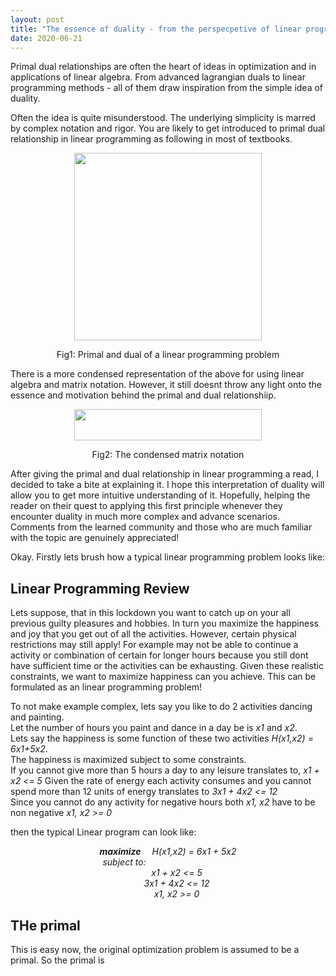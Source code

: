 ```yaml
---
layout: post
title: "The essence of duality - from the perspecpetive of linear programming"
date: 2020-06-21
---
```


Primal dual relationships are often the heart of ideas in optimization and in applications of linear algebra. From advanced lagrangian duals to linear programming methods - all of them draw inspiration from the simple idea of duality.

Often the idea is quite misunderstood. The underlying simplicity is marred by complex notation and rigor. You are likely to get introduced to primal dual relationship in linear programming as following in most of textbooks.
<p align="center">
<img src="https://anurag14.github.io/blog_resources/2020-06-21/primal-and-dual-problem-16-638.jpg" width="300" height="300" />
</p>
<p align ="center">
Fig1: Primal and dual of a linear programming problem
</p>


There is a more condensed representation of the above for using linear algebra and matrix notation. However, it still doesnt throw any light onto the essence and motivation behind the primal and dual relationshiip.
<p align="center">
<img src="https://anurag14.github.io/blog_resources/2020-06-21/matrix-primal-dual.png" width="300" height="50" /> 
</p>
<p align ="center">
Fig2: The condensed matrix notation
</p>

After giving the primal and dual relationship in linear programming a read, I decided to take a bite at explaining it. I hope this interpretation of duality will allow you to get more intuitive understanding of it. Hopefully, helping the reader on their quest to applying this first principle whenever they encounter duality in much more complex and advance scenarios. Comments from the learned community and those who are much familiar with the topic are genuinely appreciated!

Okay. Firstly lets brush how a typical linear programming problem looks like:

## Linear Programming Review 

Lets suppose, that in this lockdown you want to catch up on your all previous guilty pleasures and hobbies. In turn you maximize the happiness and joy that you get out of all the activities. However, certain physical restrictions may still apply! For example may not be able to continue a activity or combination of certain for longer hours because you still dont have sufficient time or the activities can be exhausting. Given these realistic constraints, we want to maximize happiness can you achieve. This can be formulated as an linear programming problem! 

To not make example complex, lets say you like to do 2 activities dancing and painting.  
Let the number of hours you paint and dance in a day be is _x1_ and _x2_.   
Lets say the happiness is some function of these two activities _H(x1,x2) = 6x1+5x2_.   
The happiness is maximized subject to some constraints.  
If you cannot give more than 5 hours a day to any leisure translates to, _x1 + x2 <= 5_ 
Given the rate of energy each activity consumes and you cannot spend more than 12 units of energy translates to _3x1 + 4x2 <= 12_    
Since you cannot do any activity for negative hours both _x1, x2_ have to be non negative  _x1, x2 >= 0_ 

then the typical Linear program can look like:  
<p align="center">
  <em><strong>maximize</strong>&emsp; H(x1,x2) = 6x1 + 5x2</em> <br>
  <em>subject to:&emsp;&emsp;&emsp;&emsp;&emsp;&emsp;&emsp;&emsp;&emsp;&emsp;</em><br>
  <em>&emsp;&emsp;x1 + x2 <= 5</em> <br>
  <em>&emsp;&emsp;3x1 + 4x2 <= 12</em> <br>
  <em>&emsp;&emsp;x1, x2 >= 0 </em> 
</p>


## THe primal 

This is easy now, the original optimization problem is assumed to be a primal. So the primal is 
